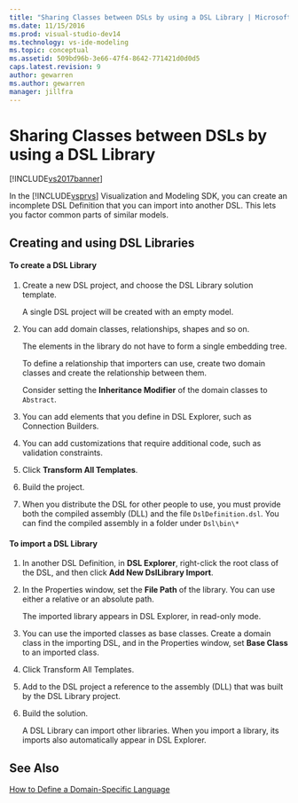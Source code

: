 ```yaml
---
title: "Sharing Classes between DSLs by using a DSL Library | Microsoft Docs"
ms.date: 11/15/2016
ms.prod: visual-studio-dev14
ms.technology: vs-ide-modeling
ms.topic: conceptual
ms.assetid: 509bd96b-3e66-47f4-8642-771421d0d0d5
caps.latest.revision: 9
author: gewarren
ms.author: gewarren
manager: jillfra
---
```

# Sharing Classes between DSLs by using a DSL Library
[!INCLUDE[vs2017banner](../includes/vs2017banner.md)]

In the [!INCLUDE[vsprvs](../includes/vsprvs-md.md)] Visualization and Modeling SDK, you can create an incomplete DSL Definition that you can import into another DSL. This lets you factor common parts of similar models.  
  
## Creating and using DSL Libraries  
  
#### To create a DSL Library  
  
1. Create a new DSL project, and choose the DSL Library solution template.  
  
     A single DSL project will be created with an empty model.  
  
2. You can add domain classes, relationships, shapes and so on.  
  
     The elements in the library do not have to form a single embedding tree.  
  
     To define a relationship that importers can use, create two domain classes and create the relationship between them.  
  
     Consider setting the **Inheritance Modifier** of the domain classes to `Abstract`.  
  
3. You can add elements that you define in DSL Explorer, such as Connection Builders.  
  
4. You can add customizations that require additional code, such as validation constraints.  
  
5. Click **Transform All Templates**.  
  
6. Build the project.  
  
7. When you distribute the DSL for other people to use, you must provide both the compiled assembly (DLL) and the file `DslDefinition.dsl`. You can find the compiled assembly in a folder under `Dsl\bin\*`  
  
#### To import a DSL Library  
  
1. In another DSL Definition, in **DSL Explorer**, right-click the root class of the DSL, and then click **Add New DslLibrary Import**.  
  
2. In the Properties window, set the **File Path** of the library. You can use either a relative or an absolute path.  
  
    The imported library appears in DSL Explorer, in read-only mode.  
  
3. You can use the imported classes as base classes. Create a domain class in the importing DSL, and in the Properties window, set **Base Class** to an imported class.  
  
4. Click Transform All Templates.  
  
5. Add to the DSL project a reference to the assembly (DLL) that was built by the DSL Library project.  
  
6. Build the solution.  
  
   A DSL Library can import other libraries. When you import a library, its imports also automatically appear in DSL Explorer.  
  
## See Also  
 [How to Define a Domain-Specific Language](../modeling/how-to-define-a-domain-specific-language.md)
